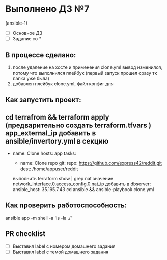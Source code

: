 # Выполнено ДЗ №7
(ansible-1)

 - [ ] Основное ДЗ
 - [ ] Задание со *

## В процессе сделано:
 1) после удаление на хосте и применения clone.yml вывод изменился, потому что выполнился плейбук (первый запуск прошел сразу тк папка уже была)
 2) добавлен плейбук clone.yml, файл конфиг для 

## Как запустить проект:
  cd terrafrom && terraform apply (предварительно создать terraform.tfvars )
  app_external_ip добавить в ansible/invertory.yml в секцию
  ---
- name: Clone
  hosts: app
  tasks:
    - name: Clone repo
      git:
        repo: https://github.com/express42/reddit.git
        dest: /home/appuser/reddit
   
   выполнить terraform show | grep nat 
   значение network_interface.0.access_config.0.nat_ip
   добавить в 
    dbserver:
        ansible_host: 35.195.7.43
  cd ansible && ansible-playbook clone.yml

## Как проверить работоспособность:
 ansible app -m shell -a 'ls -la ./'

## PR checklist
 - [ ] Выставил label с номером домашнего задания
 - [ ] Выставил label с темой домашнего задания
